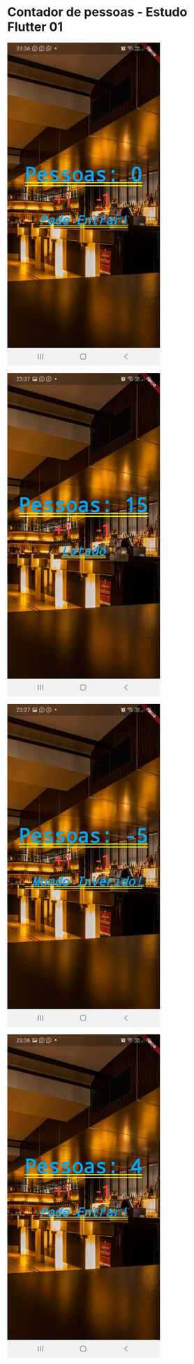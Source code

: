 # Contador de pessoas - Estudo Flutter 01

<img src="https://github.com/pvictor1206/Contador-de-pessoas---Estudo-Flutter-01/blob/main/imagens/WhatsApp%20Image%202021-05-02%20at%2023.38.29.jpeg" width="350"> <br>

<img src="https://github.com/pvictor1206/Contador-de-pessoas---Estudo-Flutter-01/blob/main/imagens/WhatsApp%20Image%202021-05-02%20at%2023.38.30%20(1).jpeg" width="350"> <br>

<img src="https://github.com/pvictor1206/Contador-de-pessoas---Estudo-Flutter-01/blob/main/imagens/WhatsApp%20Image%202021-05-02%20at%2023.38.30%20(2).jpeg" width="350"> <br>


<img src="https://github.com/pvictor1206/Contador-de-pessoas---Estudo-Flutter-01/blob/main/imagens/WhatsApp%20Image%202021-05-02%20at%2023.38.30.jpeg" width="350"> <br>

